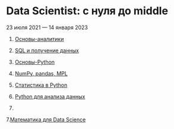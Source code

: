 # Data Scientist: с нуля до middle
23 июля 2021 — 14 января 2023

1. [Основы-аналитики](https://github.com/vn322/-_DS_course/tree/%D0%9E%D1%81%D0%BD%D0%BE%D0%B2%D1%8B-%D0%B0%D0%BD%D0%B0%D0%BB%D0%B8%D1%82%D0%B8%D0%BA%D0%B8)

2. [SQL и получение данных](https://github.com/vn322/-_DS_course/tree/main/SQL%20%D0%B8%20%D0%BF%D0%BE%D0%BB%D1%83%D1%87%D0%B5%D0%BD%D0%B8%D0%B5%20%D0%B4%D0%B0%D0%BD%D0%BD%D1%8B%D1%85.)

3. [Основы-Python](https://github.com/vn322/-_DS_course/tree/%D0%9E%D1%81%D0%BD%D0%BE%D0%B2%D1%8B-Python)

4. [NumPy, pandas, MPL](https://github.com/vn322/-_DS_course/tree/NumPy%2C-pandas%2C-MPL)

5. [Статистика в Python](https://github.com/vn322/-_DS_course/tree/main/%D0%A1%D1%82%D0%B0%D1%82%D0%B8%D1%81%D1%82%D0%B8%D0%BA%D0%B0%20%D0%B2%20Python)

6. [Python для анализа данных](https://github.com/vn322/-_DS_course/tree/main/Python%20%D0%B4%D0%BB%D1%8F%20%D0%B0%D0%BD%D0%B0%D0%BB%D0%B8%D0%B7%D0%B0%20%D0%B4%D0%B0%D0%BD%D0%BD%D1%8B%D1%85)
7. 



  7.[Математика для Data Science](https://github.com/vn322/-_DS_course/tree/main/%D0%9C%D0%B0%D1%82%D0%B5%D0%BC%D0%B0%D1%82%D0%B8%D0%BA%D0%B0%20%D0%B4%D0%BB%D1%8F%20Data%20Science)
